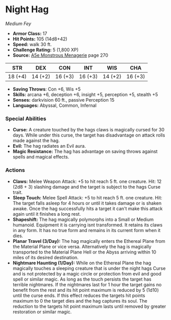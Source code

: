 # Night Hag

*Medium* *Fey*

- **Armor Class:** 17
- **Hit Points:** 105 (14d8+42)
- **Speed:** walk 30 ft.
- **Challenge Rating:** 5 (1,800 XP)
- **Source:** [A5e Monstrous Menagerie](https://enpublishingrpg.com/products/level-up-monstrous-menagerie-a5e) page 270

| STR | DEX | CON | INT | WIS | CHA |
| --- | --- | --- | --- | --- | --- |
| 18 (+4) | 14 (+2) | 16 (+3) | 16 (+3) | 14 (+2) | 16 (+3) |

- **Saving Throws**: Con +6, Wis +5
- **Skills:** arcana +6, deception +6, insight +5, perception +5, stealth +5
- **Senses:** darkvision 60 ft., passive Perception 15
- **Languages:** Abyssal, Common, Infernal

### Special Abilities

- **Curse:** A creature touched by the hags claws is magically cursed for 30 days. While under this curse, the target has disadvantage on attack rolls made against the hag.
- **Evil:** The hag radiates an Evil aura.
- **Magic Resistance:** The hag has advantage on saving throws against spells and magical effects.

### Actions

- **Claws:** Melee Weapon Attack: +5 to hit  reach 5 ft.  one creature. Hit: 12 (2d8 + 3) slashing damage  and the target is subject to the hags Curse trait.
- **Sleep Touch:** Melee Spell Attack: +5 to hit  reach 5 ft.  one creature. Hit: The target falls asleep for 4 hours or until it takes damage or is shaken awake. Once the hag successfully hits a target  it can't make this attack again until it finishes a long rest.
- **Shapeshift:** The hag magically polymorphs into a Small or Medium humanoid. Equipment it is carrying isnt transformed. It retains its claws in any form. It has no true form and remains in its current form when it dies.
- **Planar Travel (3/Day):** The hag magically enters the Ethereal Plane from the Material Plane  or vice versa. Alternatively  the hag is magically transported to the Material Plane  Hell  or the Abyss  arriving within 10 miles of its desired destination.
- **Nightmare Haunting (1/Day):** While on the Ethereal Plane  the hag magically touches a sleeping creature that is under the night hags Curse and is not protected by a magic circle or protection from evil and good spell or similar magic. As long as the touch persists  the target has terrible nightmares. If the nightmares last for 1 hour  the target gains no benefit from the rest  and its hit point maximum is reduced by 5 (1d10) until the curse ends. If this effect reduces the targets hit points maximum to 0  the target dies and the hag captures its soul. The reduction to the targets hit point maximum lasts until removed by greater restoration or similar magic.


